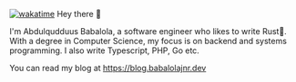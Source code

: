 [![wakatime](https://wakatime.com/badge/user/88b037f0-8e90-4098-80e4-4a96c04d2202.svg)](https://wakatime.com/@88b037f0-8e90-4098-80e4-4a96c04d2202)
Hey there 👋

I'm Abdulqudduus Babalola, a software engineer who likes to write Rust🦀. With a degree in Computer Science, my focus is on backend and systems programming. I also write Typescript, PHP, Go etc.

You can read my blog at https://blog.babalolajnr.dev
